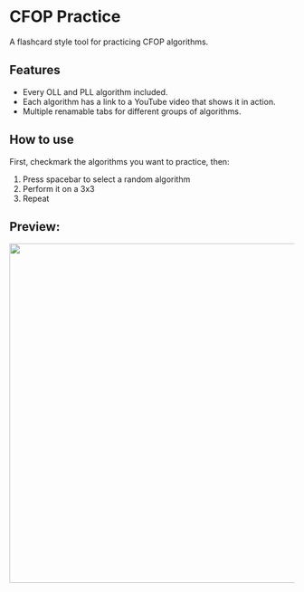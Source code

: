 # CFOP Practice

A flashcard style tool for practicing CFOP algorithms.

## Features
- Every OLL and PLL algorithm included.
- Each algorithm has a link to a YouTube video that shows it in action.
- Multiple renamable tabs for different groups of algorithms.

## How to use

First, checkmark the algorithms you want to practice, then:
1. Press spacebar to select a random algorithm
2. Perform it on a 3x3
3. Repeat

## Preview:
<img src="https://i.imgur.com/Gu72FHM.png" width="600">
